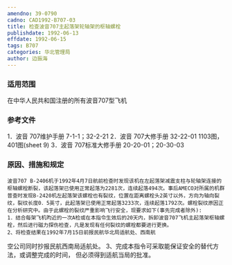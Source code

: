 ```yaml
---
amendno: 39-0790
cadno: CAD1992-B707-03
title: 检查波音707主起落架轮轴架的枢轴螺栓
publishdate: 1992-06-13
effdate: 1992-06-15
tags: B707
categories: 华北管理局
author: 边振海
---
```


### 适用范围 
在中华人民共和国注册的所有波音707型飞机

<!--more-->
### 参考文件
1．波音 
707维护手册 7-1-1；32-2-21
 2．波音 
707大修手册 32-22-01 1103图，401图(sheet 9)
 3．波音 
707标准大修手册 20-20-01；20-30-03 

### 原因、措施和规定 
    波音707 B-2406机于1992年4月7日航前检查时发现该机在左起落架减震支柱与轮轴架连接的枢轴螺栓断裂，该起落架已使用正常起落为2281次，连续起落494次。事后AMECO对所属的机群普查时发现B-2420机左起落架该螺栓也有裂纹，位置在距离螺栓头2英寸以外，方向为轴向裂纹，裂纹长度0．5英寸，此起落架已使用正常起落3233次，连续起落1792次。螺栓裂纹原因正在分析研究中。由于此螺栓的裂纹严重影响飞行安全，现要求如下(事先完成者除外): 
    1．结合每架飞机昀近的一次A检或在本指令生效后的20天内，拆卸波音707飞机主起落架枢轴螺栓，然后进行磁力探伤检查，凡是发现有任何裂纹的螺栓都要进行更换。 
    2、将检查结果在1992年7月15日前报民航华北局适航处、西南航
  
空公司同时抄报民航西南局适航处。  3、完成本指令可采取能保证安全的替代方法，或调整完成的时间，
但必须得到适航当局的批准。

